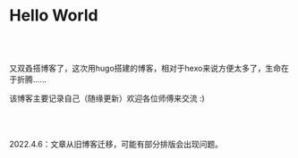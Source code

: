 # Hello World


</br>
</br>

又双叒搭博客了，这次用hugo搭建的博客，相对于hexo来说方便太多了，生命在于折腾......

该博客主要记录自己（随缘更新）欢迎各位师傅来交流 :)

</br>
</br>

2022.4.6：文章从旧博客迁移，可能有部分排版会出现问题。


